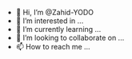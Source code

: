 - 👋 Hi, I’m @Zahid-YODO
- 👀 I’m interested in ...
- 🌱 I’m currently learning ...
- 💞️ I’m looking to collaborate on ...
- 📫 How to reach me ...

<!---
Zahid-YODO/Zahid-YODO is a ✨ special ✨ repository because its `README.md` (this file) appears on your GitHub profile.
You can click the Preview link to take a look at your changes.
--->
